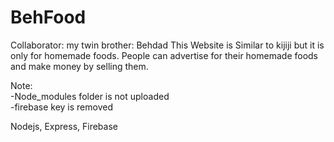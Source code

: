 # BehFood
Collaborator: my twin brother: Behdad
This Website is Similar to kijiji but it is only for homemade foods. People can advertise for their homemade foods and make money by selling them. 

Note:\
-Node_modules folder is not uploaded\
-firebase key is removed

Nodejs, Express, Firebase 
